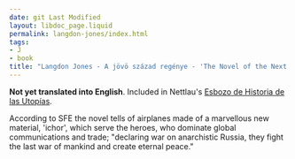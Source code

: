 ```yaml
---
date: git Last Modified
layout: libdoc_page.liquid
permalink: langdon-jones/index.html
tags:
- J
- book
title: "Langdon Jones - A jövö század regénye - 'The Novel of the Next Century'"
---
```


**Not yet translated into English**. Included in Nettlau's [Esbozo de Historia de las Utopías](https://materialesfopep.files.wordpress.com/2015/05/max-nettlau-esbozo-de-historia-de-las-utopc3adas.pdf).

According to SFE the novel tells of airplanes made of a marvellous new material, 'ichor', which serve the heroes, who dominate global communications and trade; "declaring war on anarchistic Russia, they fight the last war of mankind and create eternal peace."